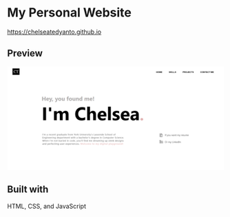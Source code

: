 # My Personal Website

https://chelseatedyanto.github.io

## Preview

<p align="center">
  <img width="900" src="/images/w1.png">
</p>

## Built with
HTML, CSS, and JavaScript
